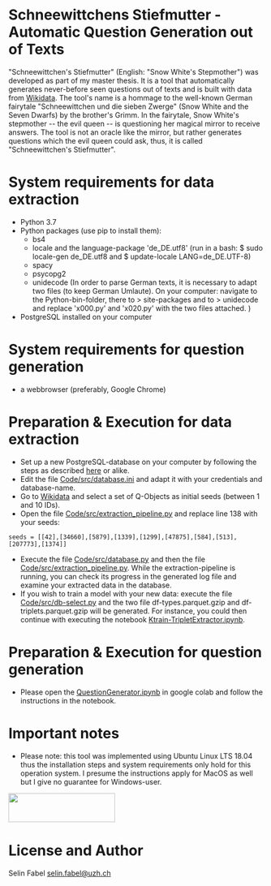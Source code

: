 # **Schneewittchens Stiefmutter** - Automatic Question Generation out of Texts
"Schneewittchen's Stiefmutter" (English: "Snow White's Stepmother") was developed as part of my master thesis. It is a tool that automatically generates never-before seen questions out of texts and is built with data from [Wikidata](https://www.wikidata.org/wiki/Wikidata:Main_Page).
The tool's name is a hommage to the well-known German fairytale "Schneewittchen und die sieben Zwerge" (Snow White and the Seven Dwarfs) by the brother's Grimm. In the fairytale, Snow White's stepmother -- the evil queen -- is questioning her magical mirror to receive answers. The tool is not an oracle like the mirror, but rather generates questions which the evil queen could ask, thus, it is called "Schneewittchen's Stiefmutter".

# System requirements for data extraction
* Python 3.7
* Python packages (use pip to install them):
	* bs4
    * locale and the language-package 'de_DE.utf8' (run in a bash: $ sudo locale-gen de_DE.utf8 and $ update-locale LANG=de_DE.UTF-8)
	* spacy
    * psycopg2
	* unidecode (In order to parse German texts, it is necessary to adapt two files (to keep German Umlaute). On your computer: navigate to the Python-bin-folder, there to > site-packages and to > unidecode and replace 'x000.py' and 'x020.py' with the two files attached. )
* PostgreSQL installed on your computer
	
# System requirements for question generation
* a webbrowser (preferably, Google Chrome)

# Preparation & Execution for data extraction
* Set up a new PostgreSQL-database on your computer by following the steps as described [here](https://www.microfocus.com/documentation/idol/IDOL_12_0/MediaServer/Guides/html/English/Content/Getting_Started/Configure/_TRN_Set_up_PostgreSQL_Linux.htm) or alike.
* Edit the file [Code/src/database.ini]() and adapt it with your credentials and database-name.
* Go to [Wikidata](https://www.wikidata.org/wiki/Wikidata:Main_Page) and select a set of Q-Objects as initial seeds (between 1 and 10 IDs).
* Open the file [Code/src/extraction_pipeline.py]() and replace line 138 with your seeds:
```
seeds = [[42],[34660],[5879],[1339],[1299],[47875],[584],[513],[207773],[1374]]
```
* Execute the file [Code/src/database.py]() and then the file [Code/src/extraction_pipeline.py](). While the extraction-pipeline is running, you can check its progress in the generated log file and examine your extracted data in the database.
* If you wish to train a model with your new data: execute the file [Code/src/db-select.py]() and the two file df-types.parquet.gzip and df-triplets.parquet.gzip will be generated. For instance, you could then continue with executing the notebook [Ktrain-TripletExtractor.ipynb]().

# Preparation & Execution for question generation
* Please open the [QuestionGenerator.ipynb]() in google colab and follow the instructions in the notebook. 

# Important notes
* Please note: this tool was implemented using Ubuntu Linux LTS 18.04 thus the installation steps and system requirements only hold for this operation system. I presume the instructions apply for MacOS as well but I give no guarantee for Windows-user.
<img src="https://upload.wikimedia.org/wikipedia/commons/3/36/Wikidata_stamp_rec_light.png" alt="" data-canonical-src="https://upload.wikimedia.org/wikipedia/commons/3/36/Wikidata_stamp_rec_light.png" width="210" height="57" />

# License and Author
Selin Fabel 
selin.fabel@uzh.ch

